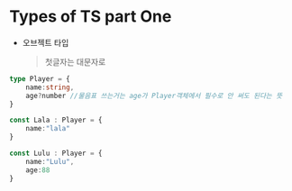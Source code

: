 # Types of TS part One

- 오브젝트 타입
  > 첫글자는 대문자로

```ts
type Player = {
    name:string,
    age?number //물음표 쓰는거는 age가 Player객체에서 필수로 안 써도 된다는 뜻
}

const Lala : Player = {
    name:"lala"
}

const Lulu : Player = {
    name:"Lulu",
    age:88
}
```
